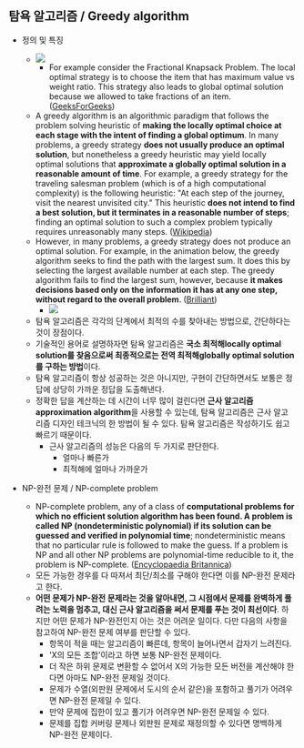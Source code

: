 ## 탐욕 알고리즘 / Greedy algorithm
 
 - 정의 및 특징 
    - ![](https://www.geeksforgeeks.org/wp-content/uploads/Fractional-Knapsackexample-min.png)
        - For example consider the Fractional Knapsack Problem. The local optimal strategy is to choose the item that has maximum value vs weight ratio. This strategy also leads to global optimal solution because we allowed to take fractions of an item. ([GeeksForGeeks](https://www.geeksforgeeks.org/greedy-algorithms/))   
    - A greedy algorithm is an algorithmic paradigm that follows the problem solving heuristic of **making the locally optimal choice at each stage with the intent of finding a global optimum**. In many problems, a greedy strategy **does not usually produce an optimal solution**, but nonetheless a greedy heuristic may yield locally optimal solutions that **approximate a globally optimal solution in a reasonable amount of time**. 
    For example, a greedy strategy for the traveling salesman problem (which is of a high computational complexity) is the following heuristic: "At each step of the journey, visit the nearest unvisited city." This heuristic **does not intend to find a best solution, but it terminates in a reasonable number of steps**; finding an optimal solution to such a complex problem typically requires unreasonably many steps. ([Wikipedia](https://en.wikipedia.org/wiki/Greedy_algorithm))
    - However, in many problems, a greedy strategy does not produce an optimal solution. For example, in the animation below, the greedy algorithm seeks to find the path with the largest sum. It does this by selecting the largest available number at each step. The greedy algorithm fails to find the largest sum, however, because **it makes decisions based only on the information it has at any one step, without regard to the overall problem**. ([Brilliant](https://brilliant.org/wiki/greedy-algorithm/))
        - ![](https://d18l82el6cdm1i.cloudfront.net/uploads/xlck8z42EM-greedy-search-path-example.gif) 
    - 탐욕 알고리즘은 각각의 단계에서 최적의 수를 찾아내는 방법으로, 간단하다는 것이 장점이다. 
    - 기술적인 용어로 설명하자면 탐욕 알고리즘은 **국소 최적해locally optimal solution를 찾음으로써 최종적으로는 전역 최적해globally optimal solution를 구하는 방법**이다. 
    - 탐욕 알고리즘이 항상 성공하는 것은 아니지만, 구현이 간단하면서도 보통은 정답에 상당히 가까운 정답을 도출해낸다. 
    - 정확한 답을 계산하는 데 시간이 너무 많이 걸린다면 **근사 알고리즘approximation algorithm**을 사용할 수 있는데, 탐욕 알고리즘은 근사 알고리즘 디자인 테크닉의 한 방법이 될 수 있다. 탐욕 알고리즘은 작성하기도 쉽고 빠르기 때문이다. 
      - 근사 알고리즘의 성능은 다음의 두 가지로 판단한다.
        - 얼마나 빠른가
        - 최적해에 얼마나 가까운가 
    

- NP-완전 문제 / NP-complete problem
    - NP-complete problem, any of a class of **computational problems for which no efficient solution algorithm has been found. A problem is called NP (nondeterministic polynomial) if its solution can be guessed and verified in polynomial time**; nondeterministic means that no particular rule is followed to make the guess. If a problem is NP and all other NP problems are polynomial-time reducible to it, the problem is NP-complete. ([Encyclopaedia Britannica](https://www.britannica.com/science/NP-complete-problem))
    - 모든 가능한 경우를 다 따져서 최단/최소를 구해야 한다면 이를 NP-완전 문제라고 한다. 
    - **어떤 문제가 NP-완전 문제라는 것을 알아내면, 그 시점에서 문제를 완벽하게 풀려는 노력을 멈추고, 대신 근사 알고리즘을 써서 문제를 푸는 것이 최선이다**. 하지만 어떤 문제가 NP-완전인지 아는 것은 어려운 일이다. 다만 다음의 사항을 참고하여 NP-완전 문제 여부를 판단할 수 있다.
        - 항목이 적을 때는 알고리즘이 빠른데, 항목이 늘어나면서 갑자기 느려진다.
        - 'X의 모든 조합'이라고 하면 보통 NP-완전 문제이다.
        - 더 작은 하위 문제로 변환할 수 없어서 X의 가능한 모든 버전을 계산해야 한다면 아마도 NP-완전 문제일 것이다.
        - 문제가 수열(외판원 문제에서 도시의 순서 같은)을 포함하고 풀기가 어려우면 NP-완전 문제일 수 있다.
        - 만약 문제에 집한이 있고 풀기가 어려우면 NP-완전 문제일 수 있다.
        - 문제를 집합 커버링 문제나 외판원 문제로 재정의할 수 있다면 명백하게 NP-완전 문제이다. 
